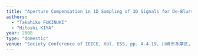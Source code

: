 ```yaml
---
title: "Aperture Compensation in 1D Sampling of 3D Signals for De-Blurring -Progress of Signal Processing of Visual Perception-"
authors:
  - "Takahiko FUKINUKI"
  - "Hitoshi KIYA"
year: 2008
type: "domestic"
venue: "Society Conference of IEICE, Vol. ESS, pp. A-4-19, 川崎市多摩区, 2008-09-18."
---
```

